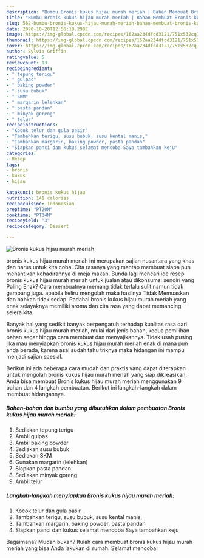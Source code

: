 ```yaml
---
description: "Bumbu Bronis kukus hijau murah meriah | Bahan Membuat Bronis kukus hijau murah meriah Yang Sempurna"
title: "Bumbu Bronis kukus hijau murah meriah | Bahan Membuat Bronis kukus hijau murah meriah Yang Sempurna"
slug: 562-bumbu-bronis-kukus-hijau-murah-meriah-bahan-membuat-bronis-kukus-hijau-murah-meriah-yang-sempurna
date: 2020-10-20T12:56:18.298Z
image: https://img-global.cpcdn.com/recipes/162aa234dfcd3121/751x532cq70/bronis-kukus-hijau-murah-meriah-foto-resep-utama.jpg
thumbnail: https://img-global.cpcdn.com/recipes/162aa234dfcd3121/751x532cq70/bronis-kukus-hijau-murah-meriah-foto-resep-utama.jpg
cover: https://img-global.cpcdn.com/recipes/162aa234dfcd3121/751x532cq70/bronis-kukus-hijau-murah-meriah-foto-resep-utama.jpg
author: Sylvia Griffin
ratingvalue: 5
reviewcount: 13
recipeingredient:
- " tepung terigu"
- " gulpas"
- " baking powder"
- " susu bubuk"
- " SKM"
- " margarin lelehkan"
- " pasta pandan"
- " minyak goreng"
- " telur"
recipeinstructions:
- "Kocok telur dan gula pasir"
- "Tambahkan terigu, susu bubuk, susu kental manis,"
- "Tambahkan margarin, baking powder, pasta pandan"
- "Siapkan panci dan kukus selamat mencoba Saya tambahkan keju"
categories:
- Resep
tags:
- bronis
- kukus
- hijau

katakunci: bronis kukus hijau 
nutrition: 141 calories
recipecuisine: Indonesian
preptime: "PT20M"
cooktime: "PT34M"
recipeyield: "3"
recipecategory: Dessert

---
```



![Bronis kukus hijau murah meriah](https://img-global.cpcdn.com/recipes/162aa234dfcd3121/751x532cq70/bronis-kukus-hijau-murah-meriah-foto-resep-utama.jpg)


bronis kukus hijau murah meriah ini merupakan sajian nusantara yang khas dan harus untuk kita coba. Cita rasanya yang mantap membuat siapa pun menantikan kehadirannya di meja makan.
Bunda lagi mencari ide resep bronis kukus hijau murah meriah untuk jualan atau dikonsumsi sendiri yang Paling Enak? Cara membuatnya memang tidak terlalu sulit namun tidak gampang juga. apabila keliru mengolah maka hasilnya Tidak Memuaskan dan bahkan tidak sedap. Padahal bronis kukus hijau murah meriah yang enak selayaknya memiliki aroma dan cita rasa yang dapat memancing selera kita.



Banyak hal yang sedikit banyak berpengaruh terhadap kualitas rasa dari bronis kukus hijau murah meriah, mulai dari jenis bahan, kedua pemilihan bahan segar hingga cara membuat dan menyajikannya. Tidak usah pusing jika mau menyiapkan bronis kukus hijau murah meriah enak di mana pun anda berada, karena asal sudah tahu triknya maka hidangan ini mampu menjadi sajian spesial.


Berikut ini ada beberapa cara mudah dan praktis yang dapat diterapkan untuk mengolah bronis kukus hijau murah meriah yang siap dikreasikan. Anda bisa membuat Bronis kukus hijau murah meriah menggunakan 9 bahan dan 4 langkah pembuatan. Berikut ini langkah-langkah dalam membuat hidangannya.

<!--inarticleads1-->

##### Bahan-bahan dan bumbu yang dibutuhkan dalam pembuatan Bronis kukus hijau murah meriah:

1. Sediakan  tepung terigu
1. Ambil  gulpas
1. Ambil  baking powder
1. Sediakan  susu bubuk
1. Sediakan  SKM
1. Gunakan  margarin (lelehkan)
1. Siapkan  pasta pandan
1. Sediakan  minyak goreng
1. Ambil  telur




<!--inarticleads2-->

##### Langkah-langkah menyiapkan Bronis kukus hijau murah meriah:

1. Kocok telur dan gula pasir
1. Tambahkan terigu, susu bubuk, susu kental manis,
1. Tambahkan margarin, baking powder, pasta pandan
1. Siapkan panci dan kukus selamat mencoba Saya tambahkan keju




Bagaimana? Mudah bukan? Itulah cara membuat bronis kukus hijau murah meriah yang bisa Anda lakukan di rumah. Selamat mencoba!
